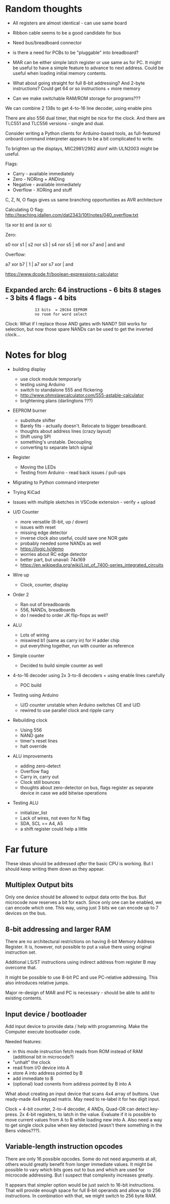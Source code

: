 Random thoughts
===============

* All registers are almost identical - can use same board
* Ribbon cable seems to be a good candidate for bus
* Need bus/breadboard connector
* is there a need for PCBs to be "pluggable" into breadboard?
* MAR can be either simple latch register or use same as for PC. It might be useful to have a simple
  feature to advance to next address. Could be useful when loading initial memory contents.


* What about going straight for full 8-bit addressing? And 2-byte instructions? Could get 64 or
  so instructions + more memory
* Can we make switchable RAM/ROM storage for programs???

We can combine 2 138s to get 4-to-16 line decoder, using enable pins

There are also 556 dual timer, that might be nice for the clock. And there are TLC551 and TLC556
versions - single and dual.


Consider writing a Python clients for Arduino-based tools, as full-featured onboard command
interpreter appears to be a bit complicated to write.


To brighten up the displays, MIC2981/2982 alonf with ULN2003 might be useful.


Flags:
* Carry - available immediately
* Zero  - NORing + ANDing
* Negative - available immediately
* Overflow - XORing and stuff

C, Z, N, O flags gives us same branching opportunities as AVR architecture

Calculating O flag:
http://teaching.idallen.com/dat2343/10f/notes/040_overflow.txt

!(a xor b) and (a xor s)


Zero:

 s0 nor s1 | s2 nor s3 | s4 nor s5 | s6 nor s7
          and          |          and
                      and

Overflow:

 a7 xor b7 |     1     |  a7 xor s7
          xor          |
                      and

https://www.dcode.fr/boolean-expressions-calculator


Expanded arch:
64 instructions - 6 bits
 8 stages       - 3 bits
 4 flags        - 4 bits
---------------------------
                 13 bits  = 28C64 EEPROM
                 no room for word select


Clock:
What if I replace those AND gates with NAND? Still works for selection,
but now those spare NANDs can be used to get the inverted clock...


Notes for blog
==============


* building display
    * use clock module temporarly
    * testing using Arduino
    * switch to standalone 555 and flickering
    * http://www.ohmslawcalculator.com/555-astable-calculator
    * brightening plans (darlingtons ???)

* EEPROM burner
    * substitute shifter
    * Barely fits - actually doesn't. Relocate to bigger breadboard.
    * thoughts about address lines (crazy layout)
    * Shift using SPI
    * something's unstable. Decoupling
    * converting to separate latch signal

* Register
    * Moving the LEDs
    * Testing from Arduino - read back issues / pull-ups

* Migrating to Python command interpreter
* Trying KiCad
* Issues with multiple sketches in VSCode extension - verify + upload

* U/D Counter
    * more versatile (8-bit, up / down)
    * issues with reset
    * missing edge detector
    * inverse clock also useful, could save one NOR gate
    * probably needed some NANDs as well
    * https://logic.ly/demo
    * worries about RC edge detector
    * better part, but unavail: 74x169
    * https://en.wikipedia.org/wiki/List_of_7400-series_integrated_circuits



* Wire up
    * Clock, counter, display

* Order 2
    * Ran out of breadboards
    * 556, NANDs, breadboards
    * do I needed to order JK flip-flops as well?

* ALU
    * Lots of wiring
    * miswired b1 (same as carry in) for H adder chip
    * put everything together, run with counter as reference

* Simple counter
    * Decided to build simple counter as well

* 4-to-16 decoder using 2x 3-to-8 decoders + using enable lines carefully
    * POC build

* Testing using Arduino
    * U/D counter unstable when Arduino switches CE and U/D
    * rewired to use parallel clock and ripple carry

* Rebuilding clock
    * Using 556
    * NAND gate
    * timer's reset lines
    * halt override

* ALU improvements
    * adding zero-detect
    * Overflow flag
    * Carry in, carry out
    * Clock still bounces
    * thoughts about zero-detector on bus, flags register as separate device
      in case we add bitwise operations

* Testing ALU
    * initializer_list
    * Lack of wires, not even for N flag
    * SDA, SCL == A4, A5
    * a shift register could help a little


Far future
==========

These ideas should be addressed *after* the basic CPU is working. But I should keep writing them
down as they appear.


Multiplex Output bits
---------------------

Only one device should be allowed to output data onto the bus. But microcode now reserves a bit for
each. Since only one can be enabled, we can encode *which* one. This way, using just 3 bits we can
encode up to 7 devices on the bus.


8-bit addressing and larger RAM
-------------------------------
There are no architectural restrictions on having 8-bit Memory Address Register. It is, however, not
possible to put a value there using original instruction set.

Additional LS/ST instructions using indirect address from register B may overcome that.

It might be possible to use 8-bit PC and use PC-relative addressing. This also introduces relative
jumps.

Major re-design of MAR and PC is necessary - should be able to add to existing contents.


Input device / bootloader
-------------------------

Add input device to provide data / help with programming. Make the Computer execute bootloader code.

Needed features:
* in this mode instruction fetch reads from ROM instead of RAM (additional bit in microcode?)
* "unhalt" the clock
* read from I/O device into A
* store A into address pointed by B
* add immediate to B
* (optional) load conents from address pointed by B into A


What about creating an input device that scans 4x4 array of buttons. Use ready-made 4x4 keypad
matrix. May need to re-label it for hex digit input.

Clock + 4-bit counter, 2-to-4 decoder, 4 ANDs, Quad-OR can detect key-press. 2x 4-bit registers, to
latch in the value. Evaluate if it is possible to move current values from A to B while loading new
into A. Also need a way to get single clock pulse when key detected (wasn't there something in the
Bens videos???).



Variable-length instruction opcodes
-----------------------------------
There are only 16 possible opcodes. Some do not need arguments at all, others would greatly
benefit from longer immediate values. It might be possible to vary which bits goes out to bus
and which are used for microcode addressing. But I suspect that complexity increases greatly.

It appears that simpler option would be just swich to 16-bit instructions. That will provide enough
space for full 8-bit operands and allow up to 256 instructions. In combination with that, we might
switch to 256 byte RAM.
